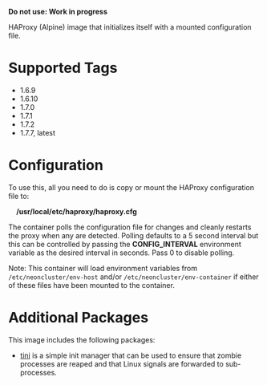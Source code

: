 **Do not use: Work in progress**

HAProxy (Alpine) image that initializes itself with a mounted configuration file.

# Supported Tags

* 1.6.9
* 1.6.10
* 1.7.0
* 1.7.1
* 1.7.2
* 1.7.7, latest

# Configuration

To use this, all you need to do is copy or mount the HAProxy configuration file to:

&nbsp;&nbsp;&nbsp;&nbsp;**/usr/local/etc/haproxy/haproxy.cfg**

The container polls the configuration file for changes and cleanly restarts the proxy when any are detected.  Polling defaults to a 5 second interval but this can be controlled by passing the **CONFIG_INTERVAL** environment variable as the desired interval in seconds.  Pass 0 to disable polling.

Note: This container will load environment variables from `/etc/neoncluster/env-host` and/or `/etc/neoncluster/env-container` if either of these files have been mounted to the container.

# Additional Packages

This image includes the following packages:

* [tini](https://github.com/krallin/tini) is a simple init manager that can be used to ensure that zombie processes are reaped and that Linux signals are forwarded to sub-processes.

